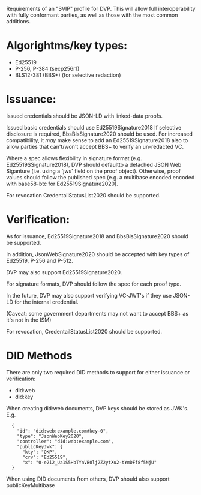
Requirements of an "SVIP" profile for DVP. This will allow full
interoperability with fully conformant parties, as well as those with the most
common additions.

# Algorightms/key types:

  * Ed25519
  * P-256, P-384 (secp256r1)
  * BLS12-381 (BBS+) (for selective redaction)

# Issuance:

Issued credentials should be JSON-LD with linked-data proofs.

Issued basic credentials should use Ed25519Signature2018 If selective
disclosure is required, BbsBlsSignature2020 should be used. For increased
compatibility, it _may_ make sense to add an Ed25519Signature2018 also to
allow parties that can't/won't accept BBS+ to verify an un-redacted VC.

Where a spec allows flexibility in signature format (e.g.
Ed25519SSignature2018), DVP should defaultto a detached JSON Web Siganture
(i.e. using a 'jws' field on the proof object). Otherwise, proof values should
follow the published spec (e.g. a multibase encoded encoded with base58-btc
for Ed25519Signature2020).

For revocation CredentailStatusList2020 should be supported.

# Verification:

As for issuance, Ed25519Signature2018 and BbsBlsSignature2020 should be
supported.

In addition, JsonWebSignature2020 should be accepted with key types of
Ed25519, P-256 and P-512.

DVP may also support Ed25519Signature2020.

For signature formats, DVP should follow the spec for each proof type.

In the future, DVP may also support verifying VC-JWT's if they use JSON-LD for
the internal credential.

(Caveat: some government departments may not want to accept BBS+ as it's not
in the ISM)

For revocation, CredentailStatusList2020 should be supported.

# DID Methods

There are only two required DID methods to support for either issuance or
verification:

  * did:web
  * did:key

When creating did:web documents, DVP keys should be stored as JWK's. E.g.

    
    
      {
        "id": "did:web:example.com#key-0",
        "type": "JsonWebKey2020",
        "controller": "did:web:example.com",
        "publicKeyJwk": {
          "kty": "OKP",
          "crv": "Ed25519",
          "x": "0-e2i2_Ua1S5HbTYnVB0lj2Z2ytXu2-tYmDFf8f5NjU"
      }
      
    

When using DID documents from others, DVP should also support
publicKeyMultibase


